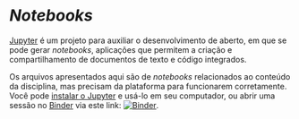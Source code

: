 _Notebooks_
===========

[Jupyter](https://jupyter.org/) é um projeto para auxiliar o desenvolvimento de aberto, em que se pode gerar _notebooks_, aplicações que permitem a criação e compartilhamento de documentos de texto e código integrados.

Os arquivos apresentados aqui são de _notebooks_ relacionados ao conteúdo da disciplina, mas precisam da plataforma para funcionarem corretamente. Você pode [instalar o Jupyter](https://jupyter.org/install) e usá-lo em seu computador, ou abrir uma sessão no [Binder](https://mybinder.org/) via este link: [![Binder](https://mybinder.org/badge_logo.svg)](https://mybinder.org/v2/gh/gnramos/CIC-APC/master).
